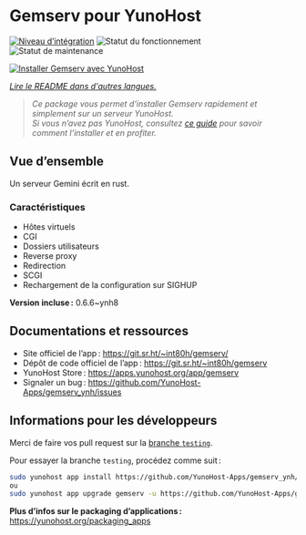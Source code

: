 <!--
Nota bene : ce README est automatiquement généré par <https://github.com/YunoHost/apps/tree/master/tools/readme_generator>
Il NE doit PAS être modifié à la main.
-->

# Gemserv pour YunoHost

[![Niveau d’intégration](https://dash.yunohost.org/integration/gemserv.svg)](https://ci-apps.yunohost.org/ci/apps/gemserv/) ![Statut du fonctionnement](https://ci-apps.yunohost.org/ci/badges/gemserv.status.svg) ![Statut de maintenance](https://ci-apps.yunohost.org/ci/badges/gemserv.maintain.svg)

[![Installer Gemserv avec YunoHost](https://install-app.yunohost.org/install-with-yunohost.svg)](https://install-app.yunohost.org/?app=gemserv)

*[Lire le README dans d'autres langues.](./ALL_README.md)*

> *Ce package vous permet d’installer Gemserv rapidement et simplement sur un serveur YunoHost.*  
> *Si vous n’avez pas YunoHost, consultez [ce guide](https://yunohost.org/install) pour savoir comment l’installer et en profiter.*

## Vue d’ensemble

Un serveur Gemini écrit en rust.

### Caractéristiques

- Hôtes virtuels
- CGI
- Dossiers utilisateurs
- Reverse proxy
- Redirection
- SCGI
- Rechargement de la configuration sur SIGHUP


**Version incluse :** 0.6.6~ynh8
## Documentations et ressources

- Site officiel de l’app : <https://git.sr.ht/~int80h/gemserv/>
- Dépôt de code officiel de l’app : <https://git.sr.ht/~int80h/gemserv>
- YunoHost Store : <https://apps.yunohost.org/app/gemserv>
- Signaler un bug : <https://github.com/YunoHost-Apps/gemserv_ynh/issues>

## Informations pour les développeurs

Merci de faire vos pull request sur la [branche `testing`](https://github.com/YunoHost-Apps/gemserv_ynh/tree/testing).

Pour essayer la branche `testing`, procédez comme suit :

```bash
sudo yunohost app install https://github.com/YunoHost-Apps/gemserv_ynh/tree/testing --debug
ou
sudo yunohost app upgrade gemserv -u https://github.com/YunoHost-Apps/gemserv_ynh/tree/testing --debug
```

**Plus d’infos sur le packaging d’applications :** <https://yunohost.org/packaging_apps>
